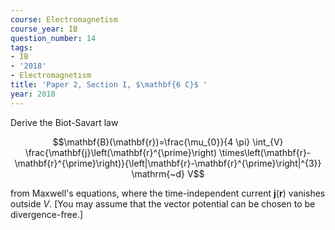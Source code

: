 ```yaml
---
course: Electromagnetism
course_year: IB
question_number: 14
tags:
- IB
- '2018'
- Electromagnetism
title: 'Paper 2, Section I, $\mathbf{6 C}$ '
year: 2018
---
```




Derive the Biot-Savart law

$$\mathbf{B}(\mathbf{r})=\frac{\mu_{0}}{4 \pi} \int_{V} \frac{\mathbf{j}\left(\mathbf{r}^{\prime}\right) \times\left(\mathbf{r}-\mathbf{r}^{\prime}\right)}{\left|\mathbf{r}-\mathbf{r}^{\prime}\right|^{3}} \mathrm{~d} V$$

from Maxwell's equations, where the time-independent current $\mathbf{j}(\mathbf{r})$ vanishes outside $V$. [You may assume that the vector potential can be chosen to be divergence-free.]